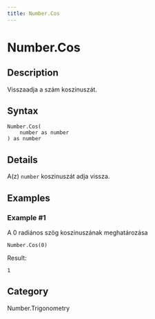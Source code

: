 ```yaml
---
title: Number.Cos
---
```


# Number.Cos


## Description

Visszaadja a szám koszinuszát.


## Syntax

```powerquery
Number.Cos(
    number as number
) as number
```


## Details

A(z) <code>number</code> koszinuszát adja vissza.


## Examples

### Example #1 
A 0 radiános szög koszinuszának meghatározása
```powerquery
Number.Cos(0)
```

Result: 
```powerquery
1
```




## Category
Number.Trigonometry
